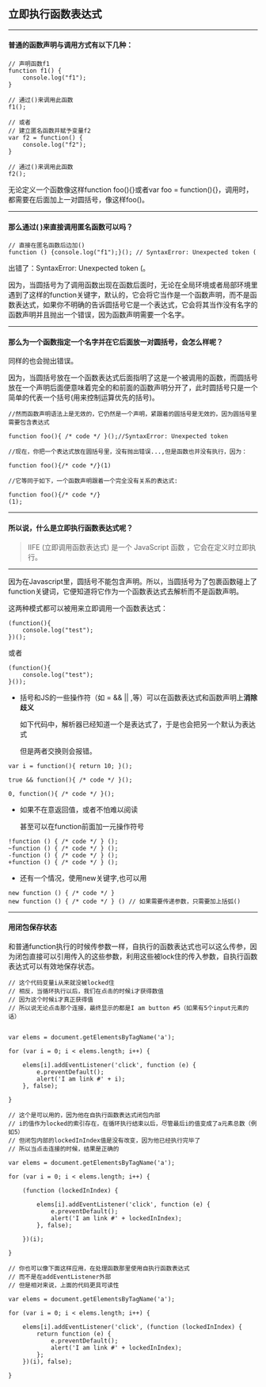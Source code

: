 ## 立即执行函数表达式

***
#### 普通的函数声明与调用方式有以下几种：
```
// 声明函数f1
function f1() {
	console.log("f1");
}

// 通过()来调用此函数
f1();

// 或者
// 建立匿名函数并赋予变量f2
var f2 = function() {
	console.log("f2");
}

// 通过()来调用此函数
f2();
```

无论定义一个函数像这样function foo(){}或者var foo = function(){}，调用时，都需要在后面加上一对圆括号，像这样foo()。

***
#### 那么通过( )来直接调用匿名函数可以吗？
```
// 直接在匿名函数后边加()
function () {console.log("f1");}(); // SyntaxError: Unexpected token (
```
出错了：SyntaxError: Unexpected token (。

因为，当圆括号为了调用函数出现在函数后面时，无论在全局环境或者局部环境里遇到了这样的function关键字，默认的，它会将它当作是一个函数声明，而不是函数表达式，如果你不明确的告诉圆括号它是一个表达式，它会将其当作没有名字的函数声明并且抛出一个错误，因为函数声明需要一个名字。

***
#### 那么为一个函数指定一个名字并在它后面放一对圆括号，会怎么样呢？
同样的也会抛出错误。

因为，当圆括号放在一个函数表达式后面指明了这是一个被调用的函数，而圆括号放在一个声明后面便意味着完全的和前面的函数声明分开了，此时圆括号只是一个简单的代表一个括号(用来控制运算优先的括号)。
```
//然而函数声明语法上是无效的，它仍然是一个声明，紧跟着的圆括号是无效的，因为圆括号里需要包含表达式

function foo(){ /* code */ }();//SyntaxError: Unexpected token

//现在，你把一个表达式放在圆括号里，没有抛出错误...,但是函数也并没有执行，因为：

function foo(){/* code */}(1)

//它等同于如下，一个函数声明跟着一个完全没有关系的表达式:

function foo(){/* code */}
(1);
```

***
#### 所以说，什么是立即执行函数表达式呢？
>IIFE (立即调用函数表达式) 是一个 JavaScript 函数 ，它会在定义时立即执行。

***
因为在Javascript里，圆括号不能包含声明。所以，当圆括号为了包裹函数碰上了 function关键词，它便知道将它作为一个函数表达式去解析而不是函数声明。


这两种模式都可以被用来立即调用一个函数表达式：
```
(function(){
	console.log("test");
})();
```
或者
```
(function(){
	console.log("test");
}());
```

- 括号和JS的一些操作符（如 = && || ,等）可以在函数表达式和函数声明上**消除歧义**

    如下代码中，解析器已经知道一个是表达式了，于是也会把另一个默认为表达式

    但是两者交换则会报错。
```
var i = function(){ return 10; }();

true && function(){ /* code */ }();

0, function(){ /* code */ }();
```

- 如果不在意返回值，或者不怕难以阅读

    甚至可以在function前面加一元操作符号
```
!function () { /* code */ } ();
~function () { /* code */ } ();
-function () { /* code */ } ();
+function () { /* code */ } ();
```

- 还有一个情况，使用new关键字,也可以用
```
new function () { /* code */ }
new function () { /* code */ } () // 如果需要传递参数，只需要加上括弧()
```

***
#### 用闭包保存状态
和普通function执行的时候传参数一样，自执行的函数表达式也可以这么传参，因为闭包直接可以引用传入的这些参数，利用这些被lock住的传入参数，自执行函数表达式可以有效地保存状态。
```
// 这个代码变量i从来就没被locked住
// 相反，当循环执行以后，我们在点击的时候i才获得数值
// 因为这个时候i才真正获得值
// 所以说无论点击那个连接，最终显示的都是I am button #5（如果有5个input元素的话）


var elems = document.getElementsByTagName('a');

for (var i = 0; i < elems.length; i++) {

    elems[i].addEventListener('click', function (e) {
        e.preventDefault();
        alert('I am link #' + i);
    }, false);

}

// 这个是可以用的，因为他在自执行函数表达式闭包内部
// i的值作为locked的索引存在，在循环执行结束以后，尽管最后i的值变成了a元素总数（例如5）
// 但闭包内部的lockedInIndex值是没有改变，因为他已经执行完毕了
// 所以当点击连接的时候，结果是正确的

var elems = document.getElementsByTagName('a');

for (var i = 0; i < elems.length; i++) {

    (function (lockedInIndex) {

        elems[i].addEventListener('click', function (e) {
            e.preventDefault();
            alert('I am link #' + lockedInIndex);
        }, false);

    })(i);

}

// 你也可以像下面这样应用，在处理函数那里使用自执行函数表达式
// 而不是在addEventListener外部
// 但是相对来说，上面的代码更具可读性

var elems = document.getElementsByTagName('a');

for (var i = 0; i < elems.length; i++) {

    elems[i].addEventListener('click', (function (lockedInIndex) {
        return function (e) {
            e.preventDefault();
            alert('I am link #' + lockedInIndex);
        };
    })(i), false);

}
```

 
